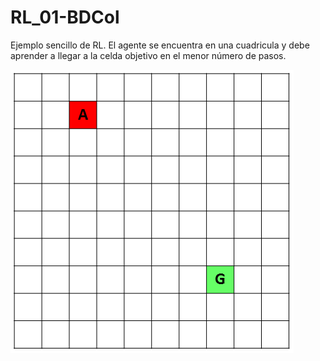 # RL_01-BDCol

Ejemplo sencillo de RL. El agente se encuentra en una cuadricula y debe aprender a llegar a la celda objetivo en el menor número de pasos.

![Image](https://github.com/edwtog/RL_01-BDCol/blob/master/gw.png)
